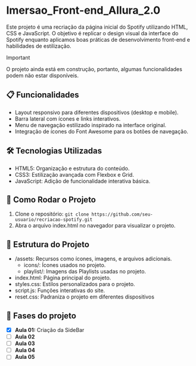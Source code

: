 # Imersao_Front-end_Allura_2.0
Este projeto é uma recriação da página inicial do Spotify utilizando HTML, CSS e JavaScript. O objetivo é replicar o design visual da interface do Spotify enquanto aplicamos boas práticas de desenvolvimento front-end e habilidades de estilização.
> [!IMPORTANT]
> O projeto ainda está em construção, portanto, algumas funcionalidades podem não estar disponíveis.
## 📋 Funcionalidades
* Layout responsivo para diferentes dispositivos (desktop e mobile).
* Barra lateral com ícones e links interativos.
* Menu de navegação estilizado inspirado na interface original.
* Integração de ícones do Font Awesome para os botões de navegação.
## 🛠️ Tecnologias Utilizadas
* HTML5: Organização e estrutura do conteúdo.
* CSS3: Estilização avançada com Flexbox e Grid.
* JavaScript: Adição de funcionalidade interativa básica.
## 🚀 Como Rodar o Projeto
1. Clone o repositório:
```git clone https://github.com/seu-usuario/recriacao-spotify.git```
2. Abra o arquivo index.html no navegador para visualizar o projeto.
## 📂 Estrutura do Projeto
* /assets: Recursos como ícones, imagens, e arquivos adicionais.
  - icons/: Ícones usados no projeto.
  - playlist/: Imagens das Playlists usadas no projeto.
* index.html: Página principal do projeto.
* styles.css: Estilos personalizados para o projeto.
* script.js: Funções interativas do site.
* reset.css: Padraniza o projeto em diferentes dispositivos
## 📅 Fases do projeto
- [x] **Aula 01:** Criação da SideBar
- [ ] **Aula 02**
- [ ] **Aula 03**
- [ ] **Aula 04**
- [ ] **Aula 05**
